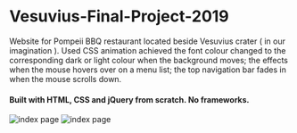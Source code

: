 # Vesuvius-Final-Project-2019
Website for Pompeii BBQ restaurant located beside Vesuvius crater ( in our imagination ). Used CSS animation achieved the font colour changed to the corresponding dark or light colour when the background moves; the effects when the mouse hovers over on a menu list; the top navigation bar fades in when the mouse scrolls down. <br>
#### Built with HTML, CSS and jQuery from scratch. No frameworks. <br>
![index page](image/screen1.png)
![index page](image/screen2.png)
